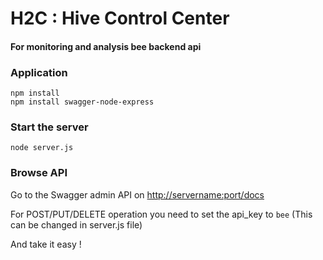 #  H2C : Hive Control Center 
#### For monitoring and analysis bee backend api

### Application
```
npm install
npm install swagger-node-express
```

### Start the server
```
node server.js
```

### Browse API
Go to the Swagger admin API on [http://servername:port/docs](http://localhost:3300/docs) 

For POST/PUT/DELETE operation you need to set the api_key to `bee` (This can be changed in server.js file)

And take it easy !